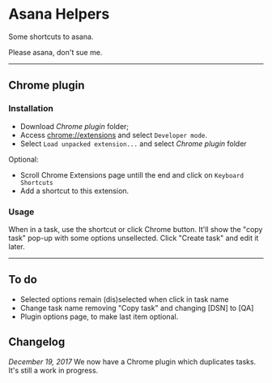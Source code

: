 # Asana Helpers

Some shortcuts to asana.

Please asana, don't sue me. 

---

## Chrome plugin

### Installation

* Download *Chrome plugin* folder;
* Access [chrome://extensions](chrome://extensions) and select `Developer mode`.
* Select `Load unpacked extension...` and select *Chrome plugin* folder

Optional:

* Scroll Chrome Extensions page untill the end and click on `Keyboard Shortcuts`
* Add a shortcut to this extension.

### Usage

When in a task, use the shortcut or click Chrome button. It'll show the "copy task" pop-up with some options unsellected. Click "Create task" and edit it later.


---

## To do

* Selected options remain (dis)selected when click in task name
* Change task name removing "Copy task" and changing [DSN] to [QA]
* Plugin options page, to make last item optional.

## Changelog

*December 19, 2017*
We now have a Chrome plugin which duplicates tasks. It's still a work in progress.

